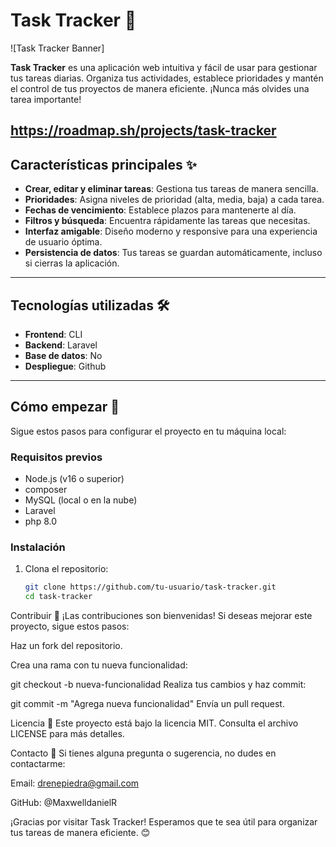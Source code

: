 # Task Tracker 📝

![Task Tracker Banner]


**Task Tracker** es una aplicación web intuitiva y fácil de usar para gestionar tus tareas diarias. Organiza tus actividades, establece prioridades y mantén el control de tus proyectos de manera eficiente. ¡Nunca más olvides una tarea importante!


https://roadmap.sh/projects/task-tracker
---

## Características principales ✨

- **Crear, editar y eliminar tareas**: Gestiona tus tareas de manera sencilla.
- **Prioridades**: Asigna niveles de prioridad (alta, media, baja) a cada tarea.
- **Fechas de vencimiento**: Establece plazos para mantenerte al día.
- **Filtros y búsqueda**: Encuentra rápidamente las tareas que necesitas.
- **Interfaz amigable**: Diseño moderno y responsive para una experiencia de usuario óptima.
- **Persistencia de datos**: Tus tareas se guardan automáticamente, incluso si cierras la aplicación.

---


## Tecnologías utilizadas 🛠️

- **Frontend**: CLI
- **Backend**: Laravel
- **Base de datos**: No
- **Despliegue**: Github

---

## Cómo empezar 🚀

Sigue estos pasos para configurar el proyecto en tu máquina local:

### Requisitos previos

- Node.js (v16 o superior)
- composer 
- MySQL (local o en la nube)
- Laravel
- php 8.0
### Instalación

1. Clona el repositorio:
   ```bash
   git clone https://github.com/tu-usuario/task-tracker.git
   cd task-tracker

Contribuir 🤝
¡Las contribuciones son bienvenidas! Si deseas mejorar este proyecto, sigue estos pasos:

Haz un fork del repositorio.

Crea una rama con tu nueva funcionalidad:

git checkout -b nueva-funcionalidad
Realiza tus cambios y haz commit:

git commit -m "Agrega nueva funcionalidad"
Envía un pull request.

Licencia 📄
Este proyecto está bajo la licencia MIT. Consulta el archivo LICENSE para más detalles.

Contacto 📧
Si tienes alguna pregunta o sugerencia, no dudes en contactarme:

Email: drenepiedra@gmail.com

GitHub: @MaxwelldanielR


¡Gracias por visitar Task Tracker! Esperamos que te sea útil para organizar tus tareas de manera eficiente. 😊

